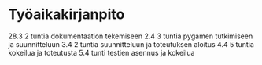 # Työaikakirjanpito 

28.3 2 tuntia dokumentaation tekemiseen
2.4 3 tuntia pygamen tutkimiseen ja suunnitteluun
3.4 2 tuntia suunnitteluun ja toteutuksen aloitus
4.4 5 tuntia kokeilua ja toteutusta
5.4 tunti testien asennus ja kokeilua
